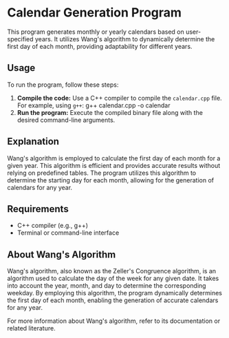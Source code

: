 # Calendar Generation Program

This program generates monthly or yearly calendars based on user-specified years. It utilizes Wang's algorithm to dynamically determine the first day of each month, providing adaptability for different years.

## Usage

To run the program, follow these steps:

1. **Compile the code:** Use a C++ compiler to compile the `calendar.cpp` file. For example, using `g++`: g++ calendar.cpp -o calendar
2. **Run the program:** Execute the compiled binary file along with the desired command-line arguments.

## Explanation

Wang's algorithm is employed to calculate the first day of each month for a given year. This algorithm is efficient and provides accurate results without relying on predefined tables. The program utilizes this algorithm to determine the starting day for each month, allowing for the generation of calendars for any year.

## Requirements

- C++ compiler (e.g., g++)
- Terminal or command-line interface

## About Wang's Algorithm

Wang's algorithm, also known as the Zeller's Congruence algorithm, is an algorithm used to calculate the day of the week for any given date. It takes into account the year, month, and day to determine the corresponding weekday. By employing this algorithm, the program dynamically determines the first day of each month, enabling the generation of accurate calendars for any year.

For more information about Wang's algorithm, refer to its documentation or related literature.
